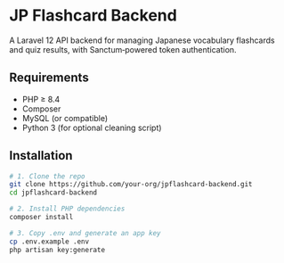 # JP Flashcard Backend

A Laravel 12 API backend for managing Japanese vocabulary flashcards and quiz results, with Sanctum‐powered token authentication.

## Requirements

-   PHP ≥ 8.4
-   Composer
-   MySQL (or compatible)
-   Python 3 (for optional cleaning script)

## Installation

```bash
# 1. Clone the repo
git clone https://github.com/your-org/jpflashcard-backend.git
cd jpflashcard-backend

# 2. Install PHP dependencies
composer install

# 3. Copy .env and generate an app key
cp .env.example .env
php artisan key:generate

```
